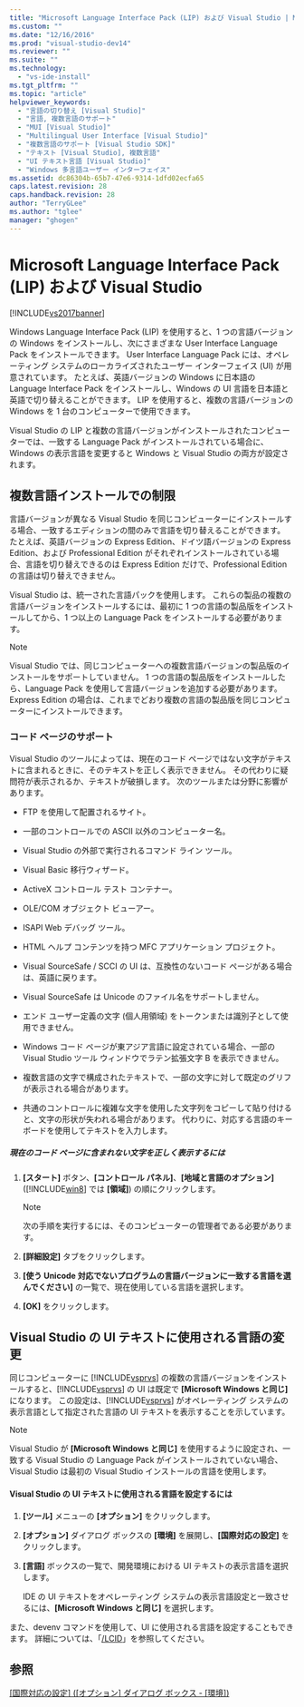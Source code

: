 ```yaml
---
title: "Microsoft Language Interface Pack (LIP) および Visual Studio | Microsoft Docs"
ms.custom: ""
ms.date: "12/16/2016"
ms.prod: "visual-studio-dev14"
ms.reviewer: ""
ms.suite: ""
ms.technology: 
  - "vs-ide-install"
ms.tgt_pltfrm: ""
ms.topic: "article"
helpviewer_keywords: 
  - "言語の切り替え [Visual Studio]"
  - "言語, 複数言語のサポート"
  - "MUI [Visual Studio]"
  - "Multilingual User Interface [Visual Studio]"
  - "複数言語のサポート [Visual Studio SDK]"
  - "テキスト [Visual Studio], 複数言語"
  - "UI テキスト言語 [Visual Studio]"
  - "Windows 多言語ユーザー インターフェイス"
ms.assetid: dc86304b-65b7-47e6-9314-1dfd02ecfa65
caps.latest.revision: 28
caps.handback.revision: 28
author: "TerryGLee"
ms.author: "tglee"
manager: "ghogen"
---
```

# Microsoft Language Interface Pack (LIP) および Visual Studio
[!INCLUDE[vs2017banner](../code-quality/includes/vs2017banner.md)]

Windows Language Interface Pack \(LIP\) を使用すると、1 つの言語バージョンの Windows をインストールし、次にさまざまな User Interface Language Pack をインストールできます。  User Interface Language Pack には、オペレーティング システムのローカライズされたユーザー インターフェイス \(UI\) が用意されています。  たとえば、英語バージョンの Windows に日本語の Language Interface Pack をインストールし、Windows の UI 言語を日本語と英語で切り替えることができます。  LIP を使用すると、複数の言語バージョンの Windows を 1 台のコンピューターで使用できます。  
  
 Visual Studio の LIP と複数の言語バージョンがインストールされたコンピューターでは、一致する Language Pack がインストールされている場合に、Windows の表示言語を変更すると Windows と Visual Studio の両方が設定されます。  
  
## 複数言語インストールでの制限  
 言語バージョンが異なる Visual Studio を同じコンピューターにインストールする場合、一致するエディションの間のみで言語を切り替えることができます。  たとえば、英語バージョンの Express Edition、ドイツ語バージョンの Express Edition、および Professional Edition がそれぞれインストールされている場合、言語を切り替えできるのは Express Edition だけで、Professional Edition の言語は切り替えできません。  
  
 Visual Studio は、統一された言語パックを使用します。  これらの製品の複数の言語バージョンをインストールするには、最初に 1 つの言語の製品版をインストールしてから、1 つ以上の Language Pack をインストールする必要があります。  
  
> [!NOTE]
>  Visual Studio では、同じコンピューターへの複数言語バージョンの製品版のインストールをサポートしていません。  1 つの言語の製品版をインストールしたら、Language Pack を使用して言語バージョンを追加する必要があります。  Express Edition の場合は、これまでどおり複数の言語の製品版を同じコンピューターにインストールできます。  
  
### コード ページのサポート  
 Visual Studio のツールによっては、現在のコード ページではない文字がテキストに含まれるときに、そのテキストを正しく表示できません。  その代わりに疑問符が表示されるか、テキストが破損します。  次のツールまたは分野に影響があります。  
  
-   FTP を使用して配置されるサイト。  
  
-   一部のコントロールでの ASCII 以外のコンピューター名。  
  
-   Visual Studio の外部で実行されるコマンド ライン ツール。  
  
-   Visual Basic 移行ウィザード。  
  
-   ActiveX コントロール テスト コンテナー。  
  
-   OLE\/COM オブジェクト ビューアー。  
  
-   ISAPI Web デバッグ ツール。  
  
-   HTML ヘルプ コンテンツを持つ MFC アプリケーション プロジェクト。  
  
-   Visual SourceSafe \/ SCCI の UI は、互換性のないコード ページがある場合は、英語に戻ります。  
  
-   Visual SourceSafe は Unicode のファイル名をサポートしません。  
  
-   エンド ユーザー定義の文字 \(個人用領域\) をトークンまたは識別子として使用できません。  
  
-   Windows コード ページが東アジア言語に設定されている場合、一部の Visual Studio ツール ウィンドウでラテン拡張文字 B を表示できません。  
  
-   複数言語の文字で構成されたテキストで、一部の文字に対して既定のグリフが表示される場合があります。  
  
-   共通のコントロールに複雑な文字を使用した文字列をコピーして貼り付けると、文字の形状が失われる場合があります。  代わりに、対応する言語のキーボードを使用してテキストを入力します。  
  
##### 現在のコード ページに含まれない文字を正しく表示するには  
  
1.  **\[スタート\]** ボタン、**\[コントロール パネル\]**、**\[地域と言語のオプション\]** \([!INCLUDE[win8](../debugger/includes/win8_md.md)] では **\[領域\]**\) の順にクリックします。  
  
    > [!NOTE]
    >  次の手順を実行するには、そのコンピューターの管理者である必要があります。  
  
2.  **\[詳細設定\]** タブをクリックします。  
  
3.  **\[使う Unicode 対応でないプログラムの言語バージョンに一致する言語を選んでください\]** の一覧で、現在使用している言語を選択します。  
  
4.  **\[OK\]** をクリックします。  
  
## Visual Studio の UI テキストに使用される言語の変更  
 同じコンピューターに [!INCLUDE[vsprvs](../code-quality/includes/vsprvs_md.md)] の複数の言語バージョンをインストールすると、[!INCLUDE[vsprvs](../code-quality/includes/vsprvs_md.md)] の UI は既定で **\[Microsoft Windows と同じ\]** になります。  この設定は、[!INCLUDE[vsprvs](../code-quality/includes/vsprvs_md.md)] がオペレーティング システムの表示言語として指定された言語の UI テキストを表示することを示しています。  
  
> [!NOTE]
>  Visual Studio が **\[Microsoft Windows と同じ\]** を使用するように設定され、一致する Visual Studio の Language Pack がインストールされていない場合、Visual Studio は最初の Visual Studio インストールの言語を使用します。  
  
#### Visual Studio の UI テキストに使用される言語を設定するには  
  
1.  **\[ツール\]** メニューの **\[オプション\]** をクリックします。  
  
2.  **\[オプション\]** ダイアログ ボックスの **\[環境\]** を展開し、**\[国際対応の設定\]** をクリックします。  
  
3.  **\[言語\]** ボックスの一覧で、開発環境における UI テキストの表示言語を選択します。  
  
     IDE の UI テキストをオペレーティング システムの表示言語設定と一致させるには、**\[Microsoft Windows と同じ\]** を選択します。  
  
 また、devenv コマンドを使用して、UI に使用される言語を設定することもできます。  詳細については、「[\/LCID](../ide/reference/lcid-devenv-exe.md)」を参照してください。  
  
## 参照  
 [\[国際対応の設定\] \(\[オプション\] ダイアログ ボックス \- \[環境\]\)](../Topic/International%20Settings,%20Environment,%20Options%20Dialog%20Box.md)